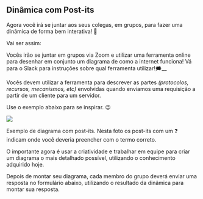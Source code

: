 
## Dinâmica com Post-its

Agora você irá se juntar aos seus colegas, em grupos, para fazer uma dinâmica de forma bem interativa! 🎎

Vai ser assim:

Vocês irão se juntar em grupos via Zoom e utilizar uma ferramenta online para desenhar em conjunto um diagrama de como a internet funciona! Vá para o Slack para instruções sobre qual ferramenta utilizar!🗯__

Vocês devem utilizar a ferramenta para descrever as partes  _(protocolos, recursos, mecanismos, etc)_ envolvidas quando enviamos uma requisição a partir de um cliente para um servidor.

Use o exemplo abaixo para se inspirar. 😉

![](https://s3.us-east-2.amazonaws.com/assets.app.betrybe.com/fundamentals/internet/images/post-it-internet-707300d0d09adfbd48b974bffedf442e.jpeg)

Exemplo de diagrama com post-its. Nesta foto os post-its com um ❓ indicam onde você deveria preencher com o termo correto.

O importante agora é usar a criatividade e trabalhar em equipe para criar um diagrama o mais detalhado possível, utilizando o conhecimento adquirido hoje.

Depois de montar seu diagrama, cada membro do grupo deverá enviar uma resposta no formulário abaixo, utilizando o resultado da dinâmica para montar sua resposta.
